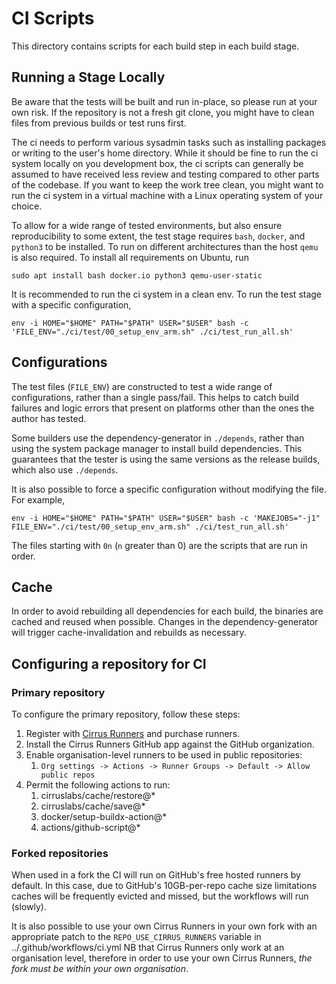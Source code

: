 # CI Scripts

This directory contains scripts for each build step in each build stage.

## Running a Stage Locally

Be aware that the tests will be built and run in-place, so please run at your own risk.
If the repository is not a fresh git clone, you might have to clean files from previous builds or test runs first.

The ci needs to perform various sysadmin tasks such as installing packages or writing to the user's home directory.
While it should be fine to run
the ci system locally on you development box, the ci scripts can generally be assumed to have received less review and
testing compared to other parts of the codebase. If you want to keep the work tree clean, you might want to run the ci
system in a virtual machine with a Linux operating system of your choice.

To allow for a wide range of tested environments, but also ensure reproducibility to some extent, the test stage
requires `bash`, `docker`, and `python3` to be installed. To run on different architectures than the host `qemu` is also required. To install all requirements on Ubuntu, run

```
sudo apt install bash docker.io python3 qemu-user-static
```

It is recommended to run the ci system in a clean env. To run the test stage
with a specific configuration,

```
env -i HOME="$HOME" PATH="$PATH" USER="$USER" bash -c 'FILE_ENV="./ci/test/00_setup_env_arm.sh" ./ci/test_run_all.sh'
```

## Configurations

The test files (`FILE_ENV`) are constructed to test a wide range of
configurations, rather than a single pass/fail. This helps to catch build
failures and logic errors that present on platforms other than the ones the
author has tested.

Some builders use the dependency-generator in `./depends`, rather than using
the system package manager to install build dependencies. This guarantees that
the tester is using the same versions as the release builds, which also use
`./depends`.

It is also possible to force a specific configuration without modifying the
file. For example,

```
env -i HOME="$HOME" PATH="$PATH" USER="$USER" bash -c 'MAKEJOBS="-j1" FILE_ENV="./ci/test/00_setup_env_arm.sh" ./ci/test_run_all.sh'
```

The files starting with `0n` (`n` greater than 0) are the scripts that are run
in order.

## Cache

In order to avoid rebuilding all dependencies for each build, the binaries are
cached and reused when possible. Changes in the dependency-generator will
trigger cache-invalidation and rebuilds as necessary.

## Configuring a repository for CI

### Primary repository

To configure the primary repository, follow these steps:

1. Register with [Cirrus Runners](https://cirrus-runners.app/) and purchase runners.
2. Install the Cirrus Runners GitHub app against the GitHub organization.
3. Enable organisation-level runners to be used in public repositories:
   1. `Org settings -> Actions -> Runner Groups -> Default -> Allow public repos`
4. Permit the following actions to run:
   1. cirruslabs/cache/restore@\*
   1. cirruslabs/cache/save@\*
   1. docker/setup-buildx-action@\*
   1. actions/github-script@\*

### Forked repositories

When used in a fork the CI will run on GitHub's free hosted runners by default.
In this case, due to GitHub's 10GB-per-repo cache size limitations caches will be frequently evicted and missed, but the workflows will run (slowly).

It is also possible to use your own Cirrus Runners in your own fork with an appropriate patch to the `REPO_USE_CIRRUS_RUNNERS` variable in ../.github/workflows/ci.yml
NB that Cirrus Runners only work at an organisation level, therefore in order to use your own Cirrus Runners, *the fork must be within your own organisation*.
